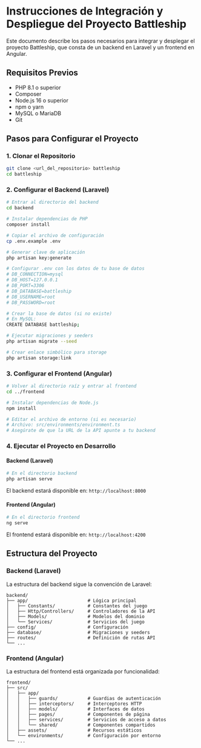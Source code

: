 # Instrucciones de Integración y Despliegue del Proyecto Battleship

Este documento describe los pasos necesarios para integrar y desplegar el proyecto Battleship, que consta de un backend en Laravel y un frontend en Angular.

## Requisitos Previos

- PHP 8.1 o superior
- Composer
- Node.js 16 o superior
- npm o yarn
- MySQL o MariaDB
- Git

## Pasos para Configurar el Proyecto

### 1. Clonar el Repositorio

```bash
git clone <url_del_repositorio> battleship
cd battleship
```

### 2. Configurar el Backend (Laravel)

```bash
# Entrar al directorio del backend
cd backend

# Instalar dependencias de PHP
composer install

# Copiar el archivo de configuración
cp .env.example .env

# Generar clave de aplicación
php artisan key:generate

# Configurar .env con los datos de tu base de datos
# DB_CONNECTION=mysql
# DB_HOST=127.0.0.1
# DB_PORT=3306
# DB_DATABASE=battleship
# DB_USERNAME=root
# DB_PASSWORD=root

# Crear la base de datos (si no existe)
# En MySQL:
CREATE DATABASE battleship;

# Ejecutar migraciones y seeders
php artisan migrate --seed

# Crear enlace simbólico para storage
php artisan storage:link
```

### 3. Configurar el Frontend (Angular)

```bash
# Volver al directorio raíz y entrar al frontend
cd ../frontend

# Instalar dependencias de Node.js
npm install

# Editar el archivo de entorno (si es necesario)
# Archivo: src/environments/environment.ts
# Asegúrate de que la URL de la API apunte a tu backend
```

### 4. Ejecutar el Proyecto en Desarrollo

#### Backend (Laravel)

```bash
# En el directorio backend
php artisan serve
```

El backend estará disponible en: `http://localhost:8000`

#### Frontend (Angular)

```bash
# En el directorio frontend
ng serve
```

El frontend estará disponible en: `http://localhost:4200`

## Estructura del Proyecto

### Backend (Laravel)

La estructura del backend sigue la convención de Laravel:

```
backend/
├── app/                      # Lógica principal
│   ├── Constants/            # Constantes del juego
│   ├── Http/Controllers/     # Controladores de la API
│   ├── Models/               # Modelos del dominio
│   └── Services/             # Servicios del juego
├── config/                   # Configuración
├── database/                 # Migraciones y seeders
├── routes/                   # Definición de rutas API
└── ...
```

### Frontend (Angular)

La estructura del frontend está organizada por funcionalidad:

```
frontend/
├── src/
│   ├── app/
│   │   ├── guards/           # Guardias de autenticación
│   │   ├── interceptors/     # Interceptores HTTP
│   │   ├── models/           # Interfaces de datos
│   │   ├── pages/            # Componentes de página
│   │   ├── services/         # Servicios de acceso a datos
│   │   └── shared/           # Componentes compartidos
│   ├── assets/               # Recursos estáticos
│   └── environments/         # Configuración por entorno
└── ...
```